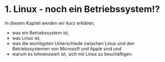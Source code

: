 # 1. Linux - noch ein Betriebssystem!?

In diesem Kapitel werden wir kurz erklären,

* was ein Betriebssystem ist,
* was Linux ist,
* was die wichtigsten Unterschiede zwischen Linux und den Betriebssystemen von Microsoft und Apple sind und
* warum es lohnenswert ist, sich mit Linux zu beschäftigen.



